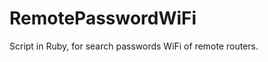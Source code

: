 RemotePasswordWiFi
==================

Script in Ruby, for search passwords WiFi of remote routers. 
